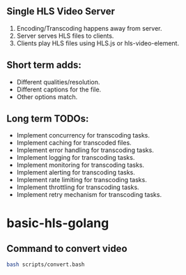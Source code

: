 ## Single HLS Video Server
1. Encoding/Transcoding happens away from server.
2. Server serves HLS files to clients.
3. Clients play HLS files using HLS.js or hls-video-element.

## Short term adds:
- Different qualities/resolution.
- Different captions for the file.
- Other options match.

## Long term TODOs:
- Implement concurrency for transcoding tasks.
- Implement caching for transcoded files.
- Implement error handling for transcoding tasks.
- Implement logging for transcoding tasks.
- Implement monitoring for transcoding tasks.
- Implement alerting for transcoding tasks.
- Implement rate limiting for transcoding tasks.
- Implement throttling for transcoding tasks.
- Implement retry mechanism for transcoding tasks.
# basic-hls-golang


## Command to convert video
```bash
bash scripts/convert.bash
```
